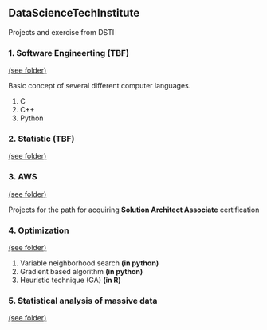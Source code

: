 ## DataScienceTechInstitute
Projects and exercise from DSTI

### 1. Software Engineerting (TBF)

[(see folder)](https://github.com/Yuhsuant1994/DataScienceTechInstitute/tree/master/SoftwareEngineering)

Basic concept of several different computer languages.

1. C
2. C++
3. Python 

### 2. Statistic (TBF)

[(see folder)](https://github.com/Yuhsuant1994/DataScienceTechInstitute/tree/master/Statistic)

### 3. AWS 

[(see folder)](https://github.com/Yuhsuant1994/DataScienceTechInstitute/tree/master/AWS)

Projects for the path for acquiring **Solution Architect Associate** certification

### 4. Optimization 

[(see folder)](https://github.com/Yuhsuant1994/DataScienceTechInstitute/tree/master/Optimization)

1. Variable neighborhood search **(in python)**
2. Gradient based algorithm **(in python)**
3. Heuristic technique (GA) **(in R)**

### 5. Statistical analysis of massive data 

[(see folder)](https://github.com/Yuhsuant1994/DataScienceTechInstitute/tree/master/Statistical%20analysis%20of%20massive%20data)

